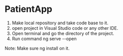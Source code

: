 # PatientApp

1. Make local repository and take code base to it.
2. open project in Visual Studio code or any other IDE.
3. Open terminal and go the directory of the project.
4. Run command ng serve --open

Note: Make sure ng install on it.
